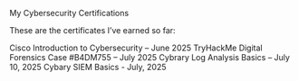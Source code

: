 My Cybersecurity Certifications

These are the certificates I’ve earned so far:

Cisco Introduction to Cybersecurity – June 2025
TryHackMe Digital Forensics Case #B4DM755 – July 2025
Cybrary Log Analysis Basics – July 10, 2025
Cybary SIEM Basics - July, 2025
